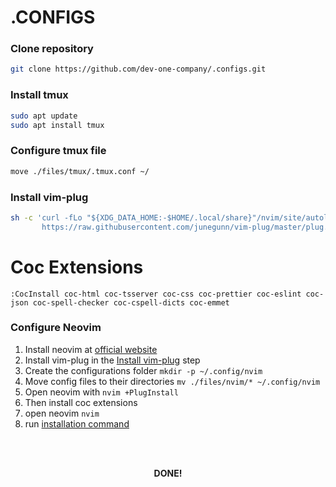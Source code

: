# .CONFIGS

### Clone repository

```bash
git clone https://github.com/dev-one-company/.configs.git
```

### Install tmux

```bash
sudo apt update
sudo apt install tmux
```
### Configure tmux file

```bash
move ./files/tmux/.tmux.conf ~/
```

### Install vim-plug

```bash
sh -c 'curl -fLo "${XDG_DATA_HOME:-$HOME/.local/share}"/nvim/site/autoload/plug.vim --create-dirs \
       https://raw.githubusercontent.com/junegunn/vim-plug/master/plug.vim'
```

# Coc Extensions

```
:CocInstall coc-html coc-tsserver coc-css coc-prettier coc-eslint coc-json coc-spell-checker coc-cspell-dicts coc-emmet
```

### Configure Neovim

1. Install neovim at [official website](https://neovim.io/)
2. Install vim-plug in the [Install vim-plug](#install-vim-plug) step
3. Create the configurations folder `mkdir -p ~/.config/nvim`
4. Move config files to their directories `mv ./files/nvim/* ~/.config/nvim`
5. Open neovim with `nvim +PlugInstall`
6. Then install coc extensions
  1. open neovim `nvim` 
  2. run [installation command](#coc-extensions)

<br />
<br />
<div align="center">
  <p align="center">
    <strong>DONE!</strong>
  </p>
</div>

